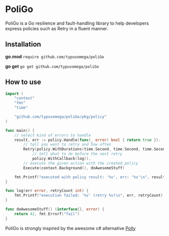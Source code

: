 # PoliGo

PoliGo is a Go resilience and fault-handling library to help developers express policies such as Retry in a fluent manner.

## Installation

__go.mod__
`require github.com/typusomega/poliGo`

__go get__
`go get github.com/typusomega/poliGo`

## How to use

```go
import (
	"context"
	"fmt"
	"time"

	"github.com/typusomega/poliGo/pkg/policy"
)

func main() {
	// select kind of errors to handle
	result, err := policy.Handle(func(_ error) bool { return true }).
		// tell you want to retry and how often
		Retry(policy.WithDurations(time.Second, time.Second, time.Second),
			// tell what to do before the next retry
			policy.WithCallback(log)).
		// execute the given action with the created policy
		Execute(context.Background(), doAwesomeStuff)

	fmt.Printf("executed with policy result: '%v', err: '%v'\n", result, err)
}

func log(err error, retryCount int) {
	fmt.Printf("execution failed: '%v' (retry %v)\n", err, retryCount)
}

func doAwesomeStuff() (interface{}, error) {
	return 42, fmt.Errorf("fail")
}
```




PoliGo is strongly inspired by the awesome c# alternative [Polly](https://github.com/App-vNext/Polly)